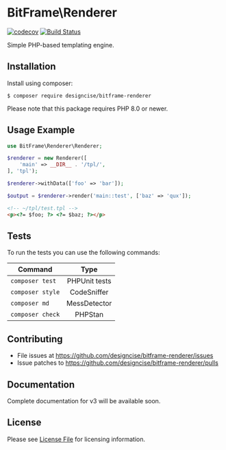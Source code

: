 # BitFrame\Renderer

[![codecov](https://codecov.io/gh/designcise/bitframe-renderer/branch/master/graph/badge.svg)](https://codecov.io/gh/designcise/bitframe-renderer)
[![Build Status](https://travis-ci.com/designcise/bitframe-renderer.svg?branch=master)](https://travis-ci.com/designcise/bitframe-renderer)

Simple PHP-based templating engine.

## Installation

Install using composer:

```
$ composer require designcise/bitframe-renderer
```

Please note that this package requires PHP 8.0 or newer.

## Usage Example

```php
use BitFrame\Renderer\Renderer;

$renderer = new Renderer([
    'main' => __DIR__ . '/tpl/',
], 'tpl');

$renderer->withData(['foo' => 'bar']);

$output = $renderer->render('main::test', ['baz' => 'qux']);
```

```html
<!-- ~/tpl/test.tpl -->
<p><?= $foo; ?> <?= $baz; ?></p>
```

## Tests

To run the tests you can use the following commands:

| Command          | Type            |
| ---------------- |:---------------:|
| `composer test`  | PHPUnit tests   |
| `composer style` | CodeSniffer     |
| `composer md`    | MessDetector    |
| `composer check` | PHPStan         |

## Contributing

* File issues at https://github.com/designcise/bitframe-renderer/issues
* Issue patches to https://github.com/designcise/bitframe-renderer/pulls

## Documentation

Complete documentation for v3 will be available soon.

## License

Please see [License File](LICENSE.md) for licensing information.
